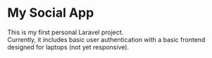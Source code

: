 
# My Social App

This is my first personal Laravel project.  
Currently, it includes basic user authentication with a basic frontend designed for laptops (not yet responsive).
